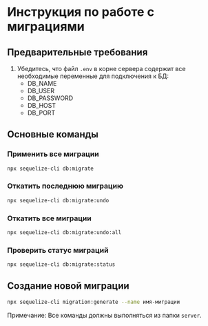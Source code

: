 # Инструкция по работе с миграциями

## Предварительные требования
1. Убедитесь, что файл `.env` в корне сервера содержит все необходимые переменные для подключения к БД:
   - DB_NAME
   - DB_USER
   - DB_PASSWORD
   - DB_HOST
   - DB_PORT

## Основные команды

### Применить все миграции
```bash
npx sequelize-cli db:migrate
```

### Откатить последнюю миграцию
```bash
npx sequelize-cli db:migrate:undo
```

### Откатить все миграции
```bash
npx sequelize-cli db:migrate:undo:all
```

### Проверить статус миграций
```bash
npx sequelize-cli db:migrate:status
```

## Создание новой миграции
```bash
npx sequelize-cli migration:generate --name имя-миграции
```

Примечание: Все команды должны выполняться из папки `server`.